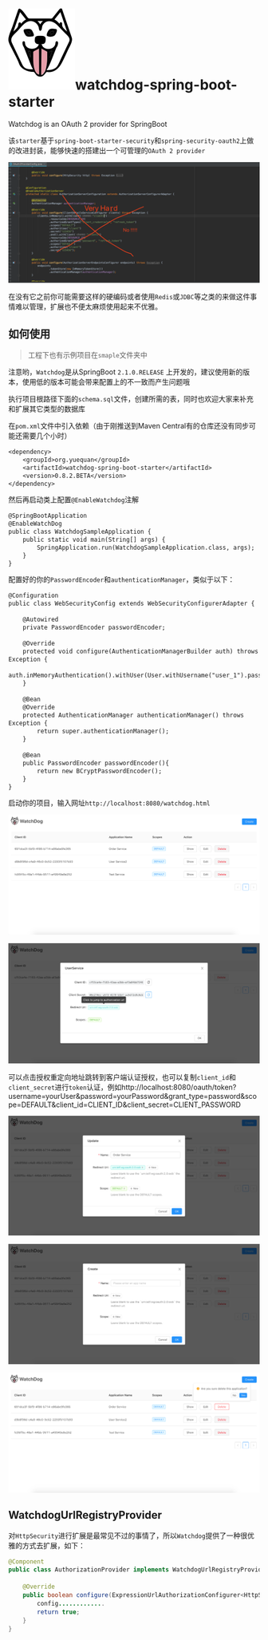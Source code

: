# ![logo](./logo-small.svg)watchdog-spring-boot-starter
Watchdog is an OAuth 2 provider for SpringBoot

该`starter`基于`spring-boot-starter-security`和`spring-security-oauth2`上做的改进封装，能够快速的搭建出一个可管理的`OAuth 2 provider`

![not recommended](./not-recommended.png)

在没有它之前你可能需要这样的硬编码或者使用`Redis`或`JDBC`等之类的来做这件事情难以管理，扩展也不便太麻烦使用起来不优雅。

## 如何使用

> 工程下也有示例项目在`smaple`文件夹中

注意哟，`Watchdog`是从SpringBoot `2.1.0.RELEASE` 上开发的，建议使用新的版本，使用低的版本可能会带来配置上的不一致而产生问题哦

执行项目根路径下面的`schema.sql`文件，创建所需的表，同时也欢迎大家来补充和扩展其它类型的数据库

在`pom.xml`文件中引入依赖（由于刚推送到Maven Central有的仓库还没有同步可能还需要几个小时）

```
<dependency>
    <groupId>org.yuequan</groupId>
    <artifactId>watchdog-spring-boot-starter</artifactId>
    <version>0.8.2.BETA</version>
</dependency>
```
然后再启动类上配置`@EnableWatchdog`注解
```
@SpringBootApplication
@EnableWatchDog
public class WatchdogSampleApplication {
    public static void main(String[] args) {
        SpringApplication.run(WatchdogSampleApplication.class, args);
    }
}

```
配置好的你的`PasswordEncoder`和`authenticationManager`，类似于以下：
```
@Configuration
public class WebSecurityConfig extends WebSecurityConfigurerAdapter {

    @Autowired
    private PasswordEncoder passwordEncoder;

    @Override
    protected void configure(AuthenticationManagerBuilder auth) throws Exception {
        auth.inMemoryAuthentication().withUser(User.withUsername("user_1").password(passwordEncoder.encode("123456")).authorities("USER"));
    }

    @Bean
    @Override
    protected AuthenticationManager authenticationManager() throws Exception {
        return super.authenticationManager();
    }

    @Bean
    public PasswordEncoder passwordEncoder(){
        return new BCryptPasswordEncoder();
    }
}
```
启动你的项目，输入网址`http://localhost:8080/watchdog.html`

![index](./watchdog-index.png)

![show](./watchdog-show.png)

可以点击授权重定向地址跳转到客户端认证授权，也可以复制`client_id`和`client_secret`进行`token`认证，例如http://localhost:8080/oauth/token?username=yourUser&password=yourPassword&grant_type=password&scope=DEFAULT&client_id=CLIENT_ID&client_secret=CLIENT_PASSWORD

![update](./watchdog-update.png)

![create](./watchdog-create.png)

![delete](./watchdog-delete.png)





## WatchdogUrlRegistryProvider

对`HttpSecurity`进行扩展是最常见不过的事情了，所以`Watchdog`提供了一种很优雅的方式去扩展，如下：

```java
@Component
public class AuthorizationProvider implements WatchdogUrlRegistryProvider {

    @Override
    public boolean configure(ExpressionUrlAuthorizationConfigurer<HttpSecurity>.ExpressionInterceptUrlRegistry config) {
        config.............
        return true;
    }
}
```

